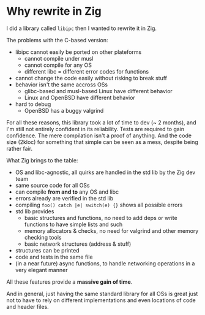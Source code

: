 # Why rewrite in Zig

I did a library called `libipc` then I wanted to rewrite it in Zig.

The problems with the C-based version:

- libipc cannot easily be ported on other plateforms
  * cannot compile under musl
  * cannot compile for any OS
  * different libc = different error codes for functions
- cannot change the code easily without risking to break stuff
- behavior isn't the same accross OSs
  * glibc-based and musl-based Linux have different behavior
  * Linux and OpenBSD have different behavior
- hard to debug
  * OpenBSD has a buggy valgrind

For all these reasons, this library took a lot of time to dev (~ 2 months), and I'm still not entirely confident in its reliability.
Tests are required to gain confidence.
The mere compilation isn't a proof of anything.
And the code size (2kloc) for something that simple can be seen as a mess, despite being rather fair.

What Zig brings to the table:

- OS and libc-agnostic, all quirks are handled in the std lib by the Zig dev team
- same source code for all OSs
- can compile **from and to** any OS and libc
- errors already are verified in the std lib
- compiling `foo() catch |e| switch(e) {}` shows all possible errors
- std lib provides
  * basic structures and functions, no need to add deps or write functions to have simple lists and such
  * memory allocators & checks, no need for valgrind and other memory checking tools
  * basic network structures (address & stuff)
- structures can be printed
- code and tests in the same file
- (in a near future) async functions, to handle networking operations in a very elegant manner

All these features provide a **massive gain of time**.

And in general, just having the same standard library for all OSs is great just not to have to rely on different implementations and even locations of code and header files.

